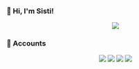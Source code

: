 ### 👋 Hi, I'm Sisti!


<div align="center">
    <a href="https://discord.com/users/711254206404755476">
  <img src="https://lanyard.cnrad.dev/api/711254206404755476"></a>
</div>
 

 

### 👤 Accounts
<div align="center">
   <a href="https://discord.com/users/711254206404755476" target"blank_"><img src="https://img.shields.io/badge/discord%20-111111.svg?&style=for-the-badge&logo=discord&logoColor=white"></a>
  <a href="https://www.youtube.com/c/SistineFibel" target"blank_"><img src="https://img.shields.io/badge/Youtube%20-111111.svg?&style=for-the-badge&logo=youtube&logoColor=white"></a>
   <a href="https://github.com/Sistiniz" target"blank_"><img src="https://img.shields.io/badge/GitHub%20-111111.svg?&style=for-the-badge&logo=github&logoColor=white"></a>
<a href="https://discord.gg/6yAzZYJFRX" target"blank_"><img src="https://img.shields.io/badge/server%20-111111.svg?&style=for-the-badge&logo=discord&logoColor=white"></a>
</div>

